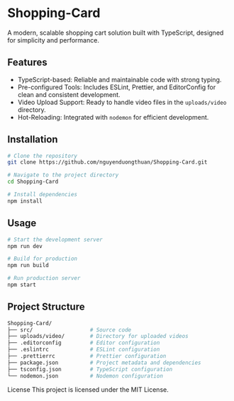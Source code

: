 # Shopping-Card

A modern, scalable shopping cart solution built with TypeScript, designed for simplicity and performance.

## Features

- TypeScript-based: Reliable and maintainable code with strong typing.
- Pre-configured Tools: Includes ESLint, Prettier, and EditorConfig for clean and consistent development.
- Video Upload Support: Ready to handle video files in the `uploads/video` directory.
- Hot-Reloading: Integrated with `nodemon` for efficient development.

## Installation

```bash
# Clone the repository
git clone https://github.com/nguyenduongthuan/Shopping-Card.git

# Navigate to the project directory
cd Shopping-Card

# Install dependencies
npm install
```
## Usage


```bash
# Start the development server
npm run dev

# Build for production
npm run build

# Run production server
npm start
```

## Project Structure
```bash
Shopping-Card/
├── src/                  # Source code
├── uploads/video/        # Directory for uploaded videos
├── .editorconfig         # Editor configuration
├── .eslintrc             # ESLint configuration
├── .prettierrc           # Prettier configuration
├── package.json          # Project metadata and dependencies
├── tsconfig.json         # TypeScript configuration
└── nodemon.json          # Nodemon configuration

```

License
This project is licensed under the MIT License.

